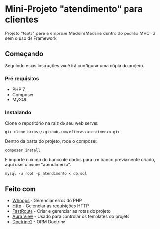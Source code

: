 # Mini-Projeto "atendimento" para clientes

Projeto "teste" para a empresa MadeiraMadeira dentro do padrão MVC+S sem o uso de Framework

## Começando

Seguindo estas instruções você irá configurar uma cópia do projeto.

### Pré requisitos

- PHP 7
- Composer
- MySQL

### Instalando

Clone o repositório na raiz do seu web server.
```
git clone https://github.com/effer89/atendimento.git
```

Dentro da pasta do projeto, rode o composer.
```
composer install
```

E importe o dump do banco de dados para um banco previamente criado, aqui usei o nome "atendimento".
```
mysql -u root -p atendimento < db.sql
```

## Feito com

* [Whoops](https://github.com/filp/whoops) - Gerenciar erros do PHP
* [Http](https://github.com/PatrickLouys/http) - Gerenciar as requisições HTTP
* [FastRoute](nikic/fast-route) - Criar e gerenciar as rotas do projeto
* [Aura View](https://github.com/auraphp/Aura.View) - Usado para controlar os templates do projeto
* [Doctrine2](https://github.com/doctrine/doctrine2) - ORM Doctrine